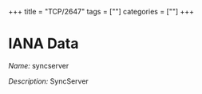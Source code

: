 +++
title = "TCP/2647"
tags = [""]
categories = [""]
+++

# IANA Data

_Name:_ syncserver

_Description:_ SyncServer

